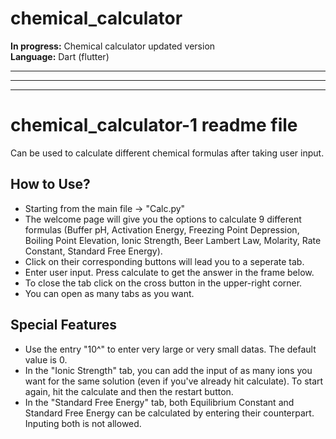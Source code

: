 # chemical_calculator

<b>In progress:</b> Chemical calculator updated version<br/>
<b>Language:</b> Dart (flutter)

<hr><hr><hr>

# chemical_calculator-1 readme file

Can be used to calculate different chemical formulas after taking user input.

<h2>How to Use?</h2>

<ul>
  <li>Starting from the main file -> "Calc.py"</li>
  <li>The welcome page will give you the options to calculate 9 different formulas (Buffer pH, Activation Energy, Freezing Point Depression, Boiling Point Elevation, Ionic Strength, Beer Lambert Law, Molarity, Rate Constant, Standard Free Energy).</li>
  <li>Click on their corresponding buttons will lead you to a seperate tab.</li>
  <li>Enter user input. Press calculate to get the answer in the frame below.</li>
  <li>To close the tab click on the cross button in the upper-right corner.</li>
  <li>You can open as many tabs as you want.</li>
</ul>

<h2>Special Features</h2>
<ul>
  <li>Use the entry "10^" to enter very large or very small datas. The default value is 0.</li>
  <li>In the "Ionic Strength" tab, you can add the input of as many ions you want for the same solution (even if you've already hit calculate). To start again, hit the calculate and then the restart button.</li>
  <li>In the "Standard Free Energy" tab, both Equilibrium Constant and Standard Free Energy can be calculated by entering their counterpart. Inputing both is not allowed.</li>
